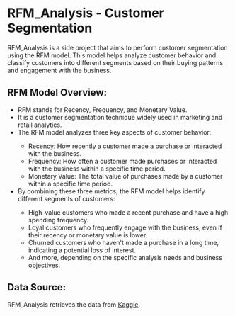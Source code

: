 <!DOCTYPE html>
<html>
<head>
</head>
<body>

<h1 class="title">RFM_Analysis - Customer Segmentation</h1>

<p class="text">RFM_Analysis is a side project that aims to perform customer segmentation using the RFM model. This model helps analyze customer behavior and classify customers into different segments based on their buying patterns and engagement with the business.</p>

<h2 class="title">RFM Model Overview:</h2>
<ul class="bullet-point">
  <li class="text">RFM stands for Recency, Frequency, and Monetary Value.</li>
  <li class="text">It is a customer segmentation technique widely used in marketing and retail analytics.</li>
  <li class="text">The RFM model analyzes three key aspects of customer behavior:</li>
  <ul class="bullet-point">
    <li class="text">Recency: How recently a customer made a purchase or interacted with the business.</li>
    <li class="text">Frequency: How often a customer made purchases or interacted with the business within a specific time period.</li>
    <li class="text">Monetary Value: The total value of purchases made by a customer within a specific time period.</li>
  </ul>
  <li class="text">By combining these three metrics, the RFM model helps identify different segments of customers:</li>
  <ul class="bullet-point">
    <li class="text">High-value customers who made a recent purchase and have a high spending frequency.</li>
    <li class="text">Loyal customers who frequently engage with the business, even if their recency or monetary value is lower.</li>
    <li class="text">Churned customers who haven't made a purchase in a long time, indicating a potential loss of interest.</li>
    <li class="text">And more, depending on the specific analysis needs and business objectives.</li>
  </ul>
</ul>

<h2 class="title">Data Source:</h2>
<p class="text">RFM_Analysis retrieves the data from <a href="https://www.kaggle.com/datasets/gabrielramos87/an-online-shop-business" target="_blank">Kaggle</a>.</p>

</body>
</html>
